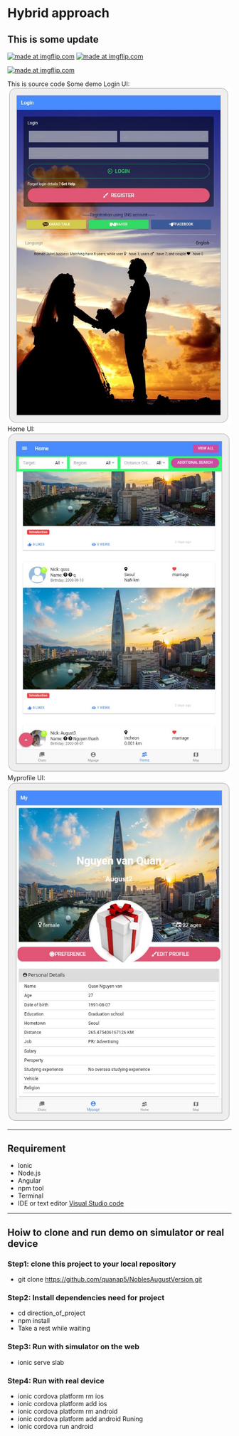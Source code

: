 # Hybrid approach
## This is some update

<a href="https://imgflip.com/gif/2gdeko"><img src="https://i.imgflip.com/2gdeko.gif" title="made at imgflip.com"/></a> <a href="https://imgflip.com/gif/2gdens"><img src="https://i.imgflip.com/2gdens.gif" title="made at imgflip.com"/></a>

<a href="https://imgflip.com/gif/2gdeq8"><img src="https://i.imgflip.com/2gdeq8.gif" title="made at imgflip.com"/></a>

This is source code 
Some demo
Login UI:
<img src="https://github.com/quanap5/NoblesAugustVersion/blob/master/demo/demo_login.PNG">
Home UI:
<img src="https://github.com/quanap5/NoblesAugustVersion/blob/master/demo/demo_home.PNG">
Myprofile UI:
<img src="https://github.com/quanap5/NoblesAugustVersion/blob/master/demo/demo_my.PNG">


----
## Requirement

- Ionic
- Node.js
- Angular
- npm tool
- Terminal
- IDE or text editor [Visual Studio code](https://code.visualstudio.com/)

----
## Hoiw to clone and run demo on simulator or real device

### Step1: clone this project to your local repository
- git clone https://github.com/quanap5/NoblesAugustVersion.git

### Step2: Install dependencies need for project
- cd direction_of_project
- npm install
- Take a rest while waiting

### Step3: Run with simulator on the web
- ionic serve slab

### Step4: Run with real device
- ionic cordova platform rm ios
- ionic cordova platform add ios
- ionic cordova platform rm android
- ionic cordova platform add android
Runing
- ionic cordova run android


